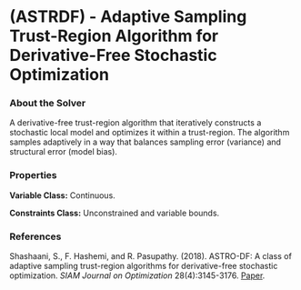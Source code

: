 # (ASTRDF) - Adaptive Sampling Trust-Region Algorithm for Derivative-Free Stochastic Optimization

### About the Solver

A derivative-free trust-region algorithm that iteratively constructs a stochastic local model and optimizes it within a trust-region.
The algorithm samples adaptively in a way that balances sampling error (variance) and structural error (model bias).

### Properties

**Variable Class:** Continuous.

**Constraints Class:** Unconstrained and variable bounds.

### References
Shashaani, S., F. Hashemi, and R. Pasupathy. (2018). ASTRO-DF: A class of adaptive sampling trust-region algorithms for derivative-free stochastic optimization. *SIAM Journal on Optimization* 28(4):3145-3176.
[Paper](https://epubs.siam.org/doi/abs/10.1137/15M1042425).
